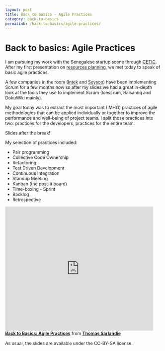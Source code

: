 ```yaml
---
layout: post
title: Back to basics - Agile Practices
category: back-to-basics
permalink: /back-to-basics/agile-practices/
---
```


# Back to basics: Agile Practices

I am pursuing my work with the Senegalese startup scene through [CETIC]. After my first presentation on [resources planning][resourceplanning], we met today to speak of basic agile practices.

A few companies in the room ([Intek][intek] and [Seysoo][seysoo]) have been implementing Scrum for a few months now so after my slides we had a great in-depth look at the tools they use to implement Scrum (Icescrum, Balsamiq and DokuWiki mainly).

My goal today was to extract the most important (IMHO) practices of agile methodologies that can be applied individually or together to improve the performance and well-being of project teams. I split those practices into two: practices for the developers, practices for the entire team.

Slides after the break!

<!-- more -->

My selection of practices included:

 * Pair programming
 * Collective Code Ownership
 * Refactoring
 * Test Driven Development 
 * Continuous Integration
 * Standup Meeting
 * Kanban (the post-it board)
 * Time-boxing - Sprint
 * Backlog
 * Retrospective

<iframe src="http://www.slideshare.net/slideshow/embed_code/17825448" width="476" height="400" frameborder="0" marginwidth="0" marginheight="0" scrolling="no">&nbsp;</iframe>

<div style="margin-bottom:15px">
  <strong> <a href="http://www.slideshare.net/sarfata/back-to-basics-agile-practices" title="Back to Basics: Agile Practices" target="_blank">Back to Basics: Agile Practices</a></strong> from 
  <strong><a href="http://www.slideshare.net/sarfata" target="_blank">Thomas Sarlandie</a></strong> 
</div>

As usual, the slides are available under the CC-BY-SA license.

[intek]: http://www.inteksoftware.com/
[seysoo]: http://www.seysoo.com/
[cetic]: http://cticdakar.com/
[resourceplanning]: /back-to-basics/resource-planning/
